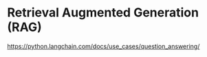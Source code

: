 # Retrieval Augmented Generation (RAG)

https://python.langchain.com/docs/use_cases/question_answering/